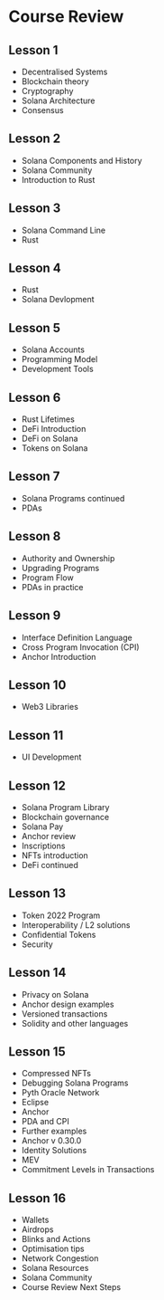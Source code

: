 # Course Review
## Lesson 1
 - Decentralised Systems
 - Blockchain theory
 - Cryptography
 - Solana Architecture
 - Consensus
## Lesson 2
 - Solana Components and History
 - Solana Community
 - Introduction to Rust
## Lesson 3
 - Solana Command Line
 - Rust
## Lesson 4
 - Rust
 - Solana Devlopment
## Lesson 5
 - Solana Accounts
 - Programming Model
 - Development Tools
## Lesson 6
 - Rust Lifetimes
 - DeFi Introduction
 - DeFi on Solana
 - Tokens on Solana
## Lesson 7
 - Solana Programs continued
 - PDAs
## Lesson 8
 - Authority and Ownership
 - Upgrading Programs
 - Program Flow
 - PDAs in practice
## Lesson 9
 - Interface Definition Language
 - Cross Program Invocation (CPI)
 - Anchor Introduction
## Lesson 10
 - Web3 Libraries
## Lesson 11
 - UI Development
## Lesson 12
 - Solana Program Library
 - Blockchain governance
 - Solana Pay
 - Anchor review
 - Inscriptions
 - NFTs introduction
 - DeFi continued
## Lesson 13
 - Token 2022 Program
 - Interoperability / L2 solutions
 - Confidential Tokens
 - Security
## Lesson 14
 - Privacy on Solana
 - Anchor design examples
 - Versioned transactions
 - Solidity and other languages
## Lesson 15
 - Compressed NFTs
 - Debugging Solana Programs
 - Pyth Oracle Network
 - Eclipse
 - Anchor
 - PDA and CPI
 - Further examples
 - Anchor v 0.30.0
 - Identity Solutions
 - MEV
 - Commitment Levels in Transactions
## Lesson 16
 - Wallets
 - Airdrops
 - Blinks and Actions
 - Optimisation tips
 - Network Congestion
 - Solana Resources
 - Solana Community
 - Course Review
Next Steps
